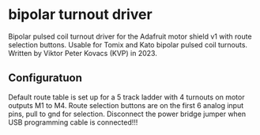 # bipolar turnout driver

 Bipolar pulsed coil turnout driver for the Adafruit motor shield v1 with route selection buttons.
 Usable for Tomix and Kato bipolar pulsed coil turnouts.
 Written by Viktor Peter Kovacs (KVP) in 2023.

## Configuratuon

 Default route table is set up for a 5 track ladder with 4 turnouts on motor outputs M1 to M4.
 Route selection buttons are on the first 6 analog input pins, pull to gnd for selection.
 Disconnect the power bridge jumper when USB programming cable is connected!!!
